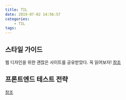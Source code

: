 ```yaml
---
title: TIL
date: 2019-07-02 14:56:57
categories:
    - TIL
tags:
---
```


## 스타일 가이드

웹 디자인을 위한 괜찮은 사이트를 공유받았다. 꼭 읽어보자! [참조](http://styleguide.co.kr/index.php)

## 프론트엔드 테스트 전략

[참조](https://meetup.toast.com/posts/180)
